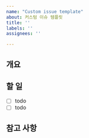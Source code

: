 ```yaml
---
name: "Custom issue template"
about: 커스텀 이슈 템플릿
title: ''
labels: ''
assignees: ''

---
```


## 개요

## 할 일
- [ ] todo
- [ ] todo

## 참고 사항
